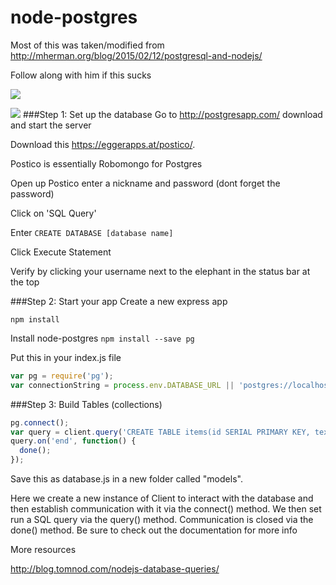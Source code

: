 # node-postgres
Most of this was taken/modified from http://mherman.org/blog/2015/02/12/postgresql-and-nodejs/

Follow along with him if this sucks 

![](https://imgs.xkcd.com/comics/exploits_of_a_mom.png)

![](http://farm6.static.flickr.com/5130/5310748684_f0fe7311dd.jpg)
###Step 1: Set up the database
Go to http://postgresapp.com/ download and start the server

Download this https://eggerapps.at/postico/.

Postico is essentially Robomongo for Postgres

Open up Postico enter a nickname and password (dont forget the password)

Click on 'SQL Query'

Enter ```CREATE DATABASE [database name]```

Click Execute Statement

Verify by clicking your username next to the elephant in the status bar at the top

###Step 2: Start your app
Create a new express app

```npm install```

Install node-postgres
```npm install --save pg```

Put this in your index.js file

```javascript
var pg = require('pg');
var connectionString = process.env.DATABASE_URL || 'postgres://localhost:5432/[YOUR-DATABASE-NAME]';
```

###Step 3: Build Tables (collections)

```javascript
pg.connect();
var query = client.query('CREATE TABLE items(id SERIAL PRIMARY KEY, text VARCHAR(40) not null, complete BOOLEAN)');
query.on('end', function() {
  done();
});
```

Save this as database.js in a new folder called "models".

Here we create a new instance of Client to interact with the database and then establish communication with it via the connect() method. We then set run a SQL query via the query() method. Communication is closed via the done() method. Be sure to check out the documentation for more info


More resources

http://blog.tomnod.com/nodejs-database-queries/
